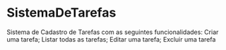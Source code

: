 # SistemaDeTarefas
Sistema de Cadastro de Tarefas com as seguintes funcionalidades:  Criar uma tarefa; Listar todas as tarefas; Editar uma tarefa; Excluir uma tarefa
